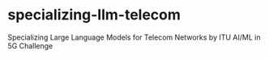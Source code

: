 # specializing-llm-telecom
Specializing Large Language Models for Telecom Networks by ITU AI/ML in 5G Challenge
